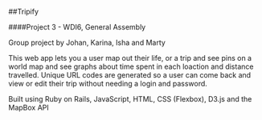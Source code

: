 ##Tripify

####Project 3 - WDI6, General Assembly

Group project by Johan, Karina, Isha and Marty

This web app lets you a user map out their life, or a trip and see pins on a world map and see graphs about time spent in each loaction and distance travelled. Unique URL codes are generated so a user can come back and view or edit their trip without needing a login and password.

Built using Ruby on Rails, JavaScript, HTML, CSS (Flexbox), D3.js and the MapBox API


